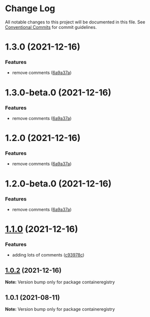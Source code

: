 # Change Log

All notable changes to this project will be documented in this file.
See [Conventional Commits](https://conventionalcommits.org) for commit guidelines.

# 1.3.0 (2021-12-16)


### Features

* remove comments ([6a9a37a](https://github.com/Stijnc/sca.lerna/commit/6a9a37a2b10963602f8f13211a4d3cc572853e8c))





# 1.3.0-beta.0 (2021-12-16)


### Features

* remove comments ([6a9a37a](https://github.com/Stijnc/sca.lerna/commit/6a9a37a2b10963602f8f13211a4d3cc572853e8c))





# 1.2.0 (2021-12-16)


### Features

* remove comments ([6a9a37a](https://github.com/Stijnc/sca.lerna/commit/6a9a37a2b10963602f8f13211a4d3cc572853e8c))





# 1.2.0-beta.0 (2021-12-16)


### Features

* remove comments ([6a9a37a](https://github.com/Stijnc/sca.lerna/commit/6a9a37a2b10963602f8f13211a4d3cc572853e8c))





# [1.1.0](https://github.com/Stijnc/sca.lerna/compare/containeregistry@1.0.2...containeregistry@1.1.0) (2021-12-16)


### Features

* adding lots of comments ([c93978c](https://github.com/Stijnc/sca.lerna/commit/c93978c33dea2706c7680396e981a5aee8e1b4da))





## [1.0.2](https://github.com/Stijnc/sca.lerna/compare/containeregistry@1.0.1...containeregistry@1.0.2) (2021-12-16)

**Note:** Version bump only for package containeregistry





## 1.0.1 (2021-08-11)

**Note:** Version bump only for package containeregistry

